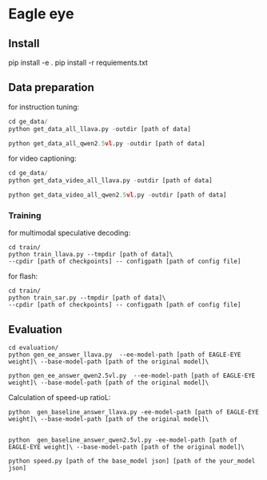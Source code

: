 # Eagle eye

## Install

pip install -e .
pip install -r requiements.txt

## Data preparation
for instruction tuning:
```python
cd ge_data/
python get_data_all_llava.py -outdir [path of data]

python get_data_all_qwen2.5vl.py -outdir [path of data]
```

for video captioning:
```python
cd ge_data/
python get_data_video_all_llava.py -outdir [path of data]

python get_data_video_all_qwen2.5vl.py -outdir [path of data]
```


### Training
for multimodal speculative decoding:
```
cd train/
python train_llava.py --tmpdir [path of data]\
--cpdir [path of checkpoints] -- configpath [path of config file]
```

for flash:
```
cd train/
python train_sar.py --tmpdir [path of data]\
--cpdir [path of checkpoints] -- configpath [path of config file]
```

## Evaluation
```
cd evaluation/
python gen_ee_answer_llava.py  --ee-model-path [path of EAGLE-EYE weight]\ --base-model-path [path of the original model]\

python gen_ee_answer_qwen2.5vl.py  --ee-model-path [path of EAGLE-EYE weight]\ --base-model-path [path of the original model]\
```

Calculation of speed-up ratioL:

```
python  gen_baseline_answer_llava.py -ee-model-path [path of EAGLE-EYE weight]\ --base-model-path [path of the original model]\


python  gen_baseline_answer_qwen2.5vl.py -ee-model-path [path of EAGLE-EYE weight]\ --base-model-path [path of the original model]\

python speed.py [path of the base_model json] [path of the your_model json]
```